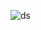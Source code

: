 ![ds](https://github.com/Mehmetufuk1/Diyet-App/assets/150259221/ba9ca5f9-7230-41b0-9177-e604fb7dfcb9)
